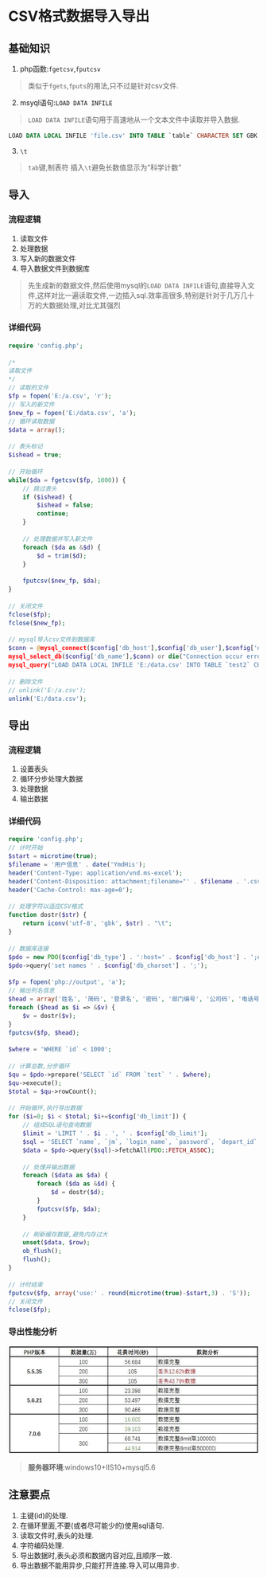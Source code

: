 # CSV格式数据导入导出


## 基础知识
1. php函数:`fgetcsv`,`fputcsv`
> 类似于`fgets`,`fputs`的用法,只不过是针对csv文件.

2. msyql语句:`LOAD DATA INFILE`
> `LOAD DATA INFILE`语句用于高速地从一个文本文件中读取并导入数据.
```sql
LOAD DATA LOCAL INFILE 'file.csv' INTO TABLE `table` CHARACTER SET GBK FIELDS TERMINATED BY ',' ENCLOSED BY '"' ESCAPED BY '"' LINES TERMINATED BY '\n';
```

3. `\t`
> `tab`键,制表符
> 插入`\t`避免长数值显示为"科学计数"

## 导入

### 流程逻辑

1. 读取文件
2. 处理数据
3. 写入新的数据文件
4. 导入数据文件到数据库

> 先生成新的数据文件,然后使用mysql的`LOAD DATA INFILE`语句,直接导入文件,这样对比一遍读取文件,一边插入sql.效率高很多,特别是针对于几万几十万的大数据处理,对比尤其强烈


### 详细代码
```php
require 'config.php';

/*
读取文件
*/
// 读取的文件
$fp = fopen('E:/a.csv', 'r');
// 写入的新文件
$new_fp = fopen('E:/data.csv', 'a');
// 循环读取数据
$data = array();

// 表头标记
$ishead = true;

// 开始循环
while($da = fgetcsv($fp, 1000)) {
    // 跳过表头
    if ($ishead) {
        $ishead = false;
        continue;
    }

    // 处理数据并写入新文件
    foreach ($da as &$d) {
        $d = trim($d);
    }

    fputcsv($new_fp, $da);
}

// 关闭文件
fclose($fp);
fclose($new_fp);

// mysql导入csv文件到数据库
$conn = @mysql_connect($config['db_host'],$config['db_user'],$config['db_pwd']) or die("Connection occur error");
mysql_select_db($config['db_name'],$conn) or die("Connection occur error");
mysql_query("LOAD DATA LOCAL INFILE 'E:/data.csv' INTO TABLE `test2` CHARACTER SET GBK FIELDS TERMINATED BY ',' ENCLOSED BY '\"' ESCAPED BY '\"' LINES TERMINATED BY '\n';") or die ('Error: '.mysql_error());

// 删除文件
// unlink('E:/a.csv');
unlink('E:/data.csv');
```


## 导出

### 流程逻辑

1. 设置表头
2. 循环分步处理大数据
3. 处理数据
4. 输出数据

### 详细代码

```php
require 'config.php';
// 计时开始
$start = microtime(true);
$filename = '用户信息' . date('YmdHis');
header('Content-Type: application/vnd.ms-excel');
header('Content-Disposition: attachment;filename="' . $filename . '.csv"');
header('Cache-Control: max-age=0');

// 处理字符以适应CSV格式
function dostr($str) {
    return iconv('utf-8', 'gbk', $str) . "\t";
}

// 数据库连接
$pdo = new PDO($config['db_type'] . ':host=' . $config['db_host'] . ';dbname=' . $config['db_name'] . '', $config['db_user'], $config['db_pwd']);
$pdo->query('set names ' . $config['db_charset'] . ';');

$fp = fopen('php://output', 'a');
// 输出列名信息
$head = array('姓名', '简码', '登录名', '密码', '部门编号', '公司码', '电话号码', '备注');
foreach ($head as $i => &$v) {
    $v = dostr($v);
}
fputcsv($fp, $head);

$where = 'WHERE `id` < 1000';

// 计算总数,分步循环
$qu = $pdo->prepare('SELECT `id` FROM `test` ' . $where);
$qu->execute();
$total = $qu->rowCount();

// 开始循环,执行导出数据
for ($i=0; $i < $total; $i+=$config['db_limit']) {
    // 组成SQL语句查询数据
    $limit = 'LIMIT ' . $i . ', ' . $config['db_limit'];
    $sql = 'SELECT `name`, `jm`, `login_name`, `password`, `depart_id`, `company_code`, `phone`, `remark` FROM `test` ' . $where . ' ' . $limit . ';';
    $data = $pdo->query($sql)->fetchAll(PDO::FETCH_ASSOC);

    // 处理并输出数据
    foreach ($data as $da) {
        foreach ($da as &$d) {
            $d = dostr($d);
        }
        fputcsv($fp, $da);
    }

    // 刷新缓存数据,避免内存过大
    unset($data, $row);
    ob_flush();
    flush();
}

// 计时结束
fputcsv($fp, array('use:' . round(microtime(true)-$start,3) . 'S'));
// 关闭文件
fclose($fp);
```

### 导出性能分析

![性能分析图](../img/f99cc1a4-ad47-4bfb-8765-53276e299be4.jpeg)

> **服务器环境**:windows10+IIS10+mysql5.6
>

## 注意要点
1. 主键(id)的处理.
2. 在循环里面,不要(或者尽可能少的)使用sql语句.
3. 读取文件时,表头的处理.
4. 字符编码处理.
5. 导出数据时,表头必须和数据内容对应,且顺序一致.
6. 导出数据不能用异步,只能打开连接.导入可以用异步.